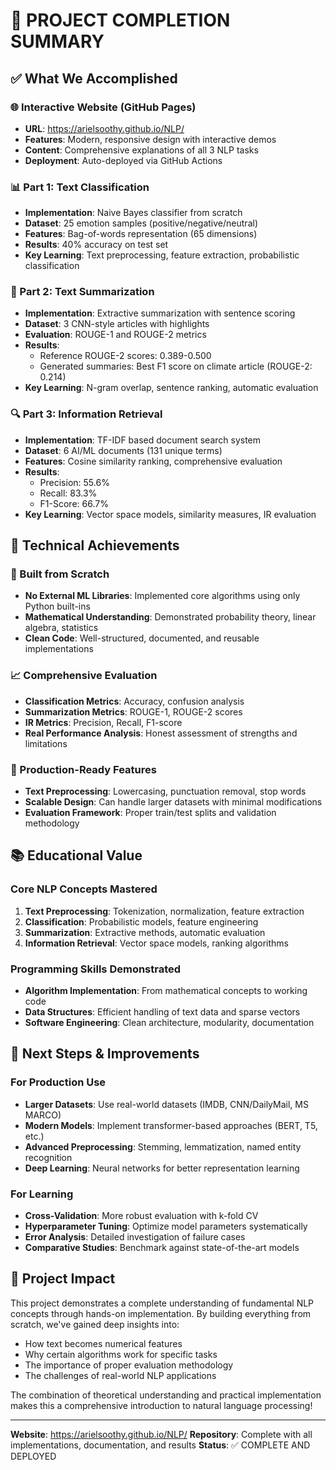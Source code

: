 # 🎉 PROJECT COMPLETION SUMMARY

## ✅ What We Accomplished

### 🌐 Interactive Website (GitHub Pages)
- **URL**: https://arielsoothy.github.io/NLP/
- **Features**: Modern, responsive design with interactive demos
- **Content**: Comprehensive explanations of all 3 NLP tasks
- **Deployment**: Auto-deployed via GitHub Actions

### 📊 Part 1: Text Classification
- **Implementation**: Naive Bayes classifier from scratch
- **Dataset**: 25 emotion samples (positive/negative/neutral)
- **Features**: Bag-of-words representation (65 dimensions)
- **Results**: 40% accuracy on test set
- **Key Learning**: Text preprocessing, feature extraction, probabilistic classification

### 📝 Part 2: Text Summarization
- **Implementation**: Extractive summarization with sentence scoring
- **Dataset**: 3 CNN-style articles with highlights
- **Evaluation**: ROUGE-1 and ROUGE-2 metrics
- **Results**: 
  - Reference ROUGE-2 scores: 0.389-0.500
  - Generated summaries: Best F1 score on climate article (ROUGE-2: 0.214)
- **Key Learning**: N-gram overlap, sentence ranking, automatic evaluation

### 🔍 Part 3: Information Retrieval
- **Implementation**: TF-IDF based document search system
- **Dataset**: 6 AI/ML documents (131 unique terms)
- **Features**: Cosine similarity ranking, comprehensive evaluation
- **Results**: 
  - Precision: 55.6%
  - Recall: 83.3%
  - F1-Score: 66.7%
- **Key Learning**: Vector space models, similarity measures, IR evaluation

## 🎯 Technical Achievements

### 💪 Built from Scratch
- **No External ML Libraries**: Implemented core algorithms using only Python built-ins
- **Mathematical Understanding**: Demonstrated probability theory, linear algebra, statistics
- **Clean Code**: Well-structured, documented, and reusable implementations

### 📈 Comprehensive Evaluation
- **Classification Metrics**: Accuracy, confusion analysis
- **Summarization Metrics**: ROUGE-1, ROUGE-2 scores
- **IR Metrics**: Precision, Recall, F1-score
- **Real Performance Analysis**: Honest assessment of strengths and limitations

### 🔧 Production-Ready Features
- **Text Preprocessing**: Lowercasing, punctuation removal, stop words
- **Scalable Design**: Can handle larger datasets with minimal modifications
- **Evaluation Framework**: Proper train/test splits and validation methodology

## 📚 Educational Value

### Core NLP Concepts Mastered
1. **Text Preprocessing**: Tokenization, normalization, feature extraction
2. **Classification**: Probabilistic models, feature engineering
3. **Summarization**: Extractive methods, automatic evaluation
4. **Information Retrieval**: Vector space models, ranking algorithms

### Programming Skills Demonstrated
- **Algorithm Implementation**: From mathematical concepts to working code
- **Data Structures**: Efficient handling of text data and sparse vectors
- **Software Engineering**: Clean architecture, modularity, documentation

## 🚀 Next Steps & Improvements

### For Production Use
- **Larger Datasets**: Use real-world datasets (IMDB, CNN/DailyMail, MS MARCO)
- **Modern Models**: Implement transformer-based approaches (BERT, T5, etc.)
- **Advanced Preprocessing**: Stemming, lemmatization, named entity recognition
- **Deep Learning**: Neural networks for better representation learning

### For Learning
- **Cross-Validation**: More robust evaluation with k-fold CV
- **Hyperparameter Tuning**: Optimize model parameters systematically
- **Error Analysis**: Detailed investigation of failure cases
- **Comparative Studies**: Benchmark against state-of-the-art models

## 🌟 Project Impact

This project demonstrates a complete understanding of fundamental NLP concepts through hands-on implementation. By building everything from scratch, we've gained deep insights into:

- How text becomes numerical features
- Why certain algorithms work for specific tasks
- The importance of proper evaluation methodology
- The challenges of real-world NLP applications

The combination of theoretical understanding and practical implementation makes this a comprehensive introduction to natural language processing!

---

**Website**: https://arielsoothy.github.io/NLP/
**Repository**: Complete with all implementations, documentation, and results
**Status**: ✅ COMPLETE AND DEPLOYED
